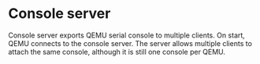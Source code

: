 # Console server
Console server exports QEMU serial console to multiple clients. On start,
QEMU connects to the console server. The server allows multiple clients to
attach the same console, although it is still one console per QEMU.
